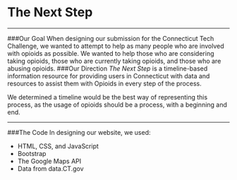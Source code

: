 # The Next Step
___
###Our Goal
When designing our submission for the Connecticut Tech Challenge, we wanted to attempt to help as many people who are involved with opioids as possible. We wanted to help those who are considering taking opioids, those who are currently taking opioids, and those who are abusing opioids.
###Our Direction
_The Next Step_ is a timeline-based information resource for providing users in Connecticut with data and resources to assist them with Opioids in every step of the process. 

We determined a timeline would be the best way of representing this process, as the usage of opioids should be a process, with a beginning and end.
___
###The Code
In designing our website, we used:
* HTML, CSS, and JavaScript
* Bootstrap
* The Google Maps API
* Data from data.CT.gov
